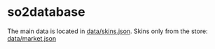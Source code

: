 # so2database
The main data is located in [data/skins.json](./data/skins.json).
Skins only from the store: [data/market.json](./data/market.json)
